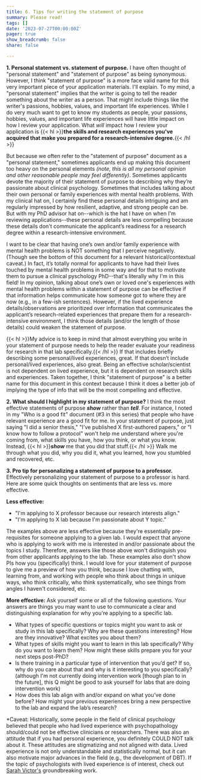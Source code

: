 ```yaml
---
title: 6. Tips for writing the statement of purpose
summary: Please read!
tags: []
date: '2023-07-27T00:00:00Z'
pager: true
show_breadcrumb: false
share: false

---
```


**1. Personal statement vs. statement of purpose.** I have often thought of "personal statement" and "statement of purpose" as being synonymous. However, I think "statement of purpose" is a more face valid name for this very important piece of your application materials. I'll explain. To my mind, a "personal statement" implies that the writer is going to tell the reader something about the writer as a person. That might include things like the writer's passions, hobbies, values, and important life experiences. While I do very much want to get to know my students as people, your passions, hobbies, values, and important life experiences will have little impact on how I review your application. What *will* impact how I review your application is {{< hl >}}**the skills and research experiences you've acquired that make you prepared for a research-intensive degree.**{{< /hl >}} 

But because we often refer to the "statement of purpose" document as a "personal statement," sometimes applicants end up making this document too heavy on the personal elements *(note, this is all my personal opinion and other reasonable people may feel differently)*. Sometimes applicants devote the majority of their statement of purpose to describing why they’re passionate about clinical psychology. Sometimes that includes talking about their own personal or family experiences with mental health problems. With my clinical hat on, I certainly find these personal details intriguing and am regularly impressed by how resilient, adaptive, and strong people can be. But with my PhD advisor hat on--which is the hat I have on when I'm reviewing applications--these personal details are less compelling because these details don't communicate the applicant’s readiness for a research degree within a research-intensive environment.
 
I want to be clear that having one’s own and/or family experience with mental health problems is NOT something that I perceive negatively. (Though see the bottom of this document for a relevant historical/contextual caveat.) In fact, it’s totally normal for applicants to have had their lives touched by mental health problems in some way and for that to motivate them to pursue a clinical pyschology PhD--that's literally why I'm in this field! In my opinion, talking about one’s own or loved one's experiences with mental health problems within a statement of purpose can be effective if that information helps communicate how someone got to where they are now (e.g., in a few-ish sentences). However, if the lived experience details/observations are prioritized over information that communicates the applicant’s research-related experiences that prepare them for a research-intensive environment, I think those details (and/or the length of those details) could weaken the statement of purpose.

{{< hl >}}My advice is to keep in mind that almost everything you write in your statement of purpose needs to help the reader evaluate your readiness for research in that lab specifically.{{< /hl >}} If that includes briefly describing some personal/lived experiences, great. If that doesn’t include personal/lived experiences, also great. Being an effective scholar/scientist is not dependent on lived experience, but it is dependent on research skills and experiences. Taken together, I think "statement of purpose" is a better name for this document in this context because I think it does a better job of implying the type of info that will be the most compelling and effective.

**2. What should I highlight in my statement of purpose?** I think the most effective statements of purpose ***show*** rather than ***tell***. For instance, I noted in my "Who is a good fit" document (#3 in this series) that people who have relevant experience are a good fit for me. In your statement of purpose, just saying "I did a senior thesis," "I've published X first-authored papers," or "I know how to follow a protocol" won't help me understand where you're coming from, what skills you have, how you think, or what you know. Instead, {{< hl >}}***show*** me that you did that stuff.{{< /hl >}} Walk me through what you did, why you did it, what you learned, how you stumbled and recovered, etc.

**3. Pro tip for personalizing a statement of purpose to a professor.** Effectively personalizing your statement of purpose to a professor is hard. Here are some quick thoughts on sentiments that are less vs. more effective. 

**Less effective:** 
- "I'm applying to X professor because our research interests align."
- "I'm applying to X lab because I'm passionate about Y topic." 

The examples above are less effective because they're essentially pre-requisites for someone applying to a given lab. I would expect that anyone who is applying to work with me is interested in and/or passionate about the topics I study. Therefore, answers like those above won't distinguish you from other applicants applying to the lab. These examples also don't show PIs how you (specifically) think. I would love for your statement of purpose to give me a preview of how you think, because I love chatting with, learning from, and working with people who think about things in unique ways, who think critically, who think systematically, who see things from angles I haven't considered, etc. 

**More effective:** Ask yourself some or all of the following questions. Your answers are things you may want to use to communicate a clear and distinguishing explanation for why you're applying to a specific lab. 
- What types of specific questions or topics might you want to ask or study in this lab specifically? Why are these questions interesting? How are they innovative? What excites you about them?
- What types of skills might you want to learn in this lab specifically? Why do you want to learn them? How might these skills prepare you for your next steps post-PhD? 
- Is there training in a particular type of intervention that you’d get? If so, why do you care about that and why is it interesting to you specifically? (although I'm not currently doing intervention work [though plan to in the future], this Q might be good to ask yourself for labs that are doing intervention work)
- How does this lab align with and/or expand on what you’ve done before? How might your previous experiences bring a new perspective to the lab and expand the lab’s research?

*Caveat: Historically, some people in the field of clinical psychology believed that people who had lived experience with psychopathology should/could not be effective clinicians or researchers. There was also an attitude that if you had personal experience, you definitely COULD NOT talk about it. These attitudes are stigmatizing and not aligned with data. Lived experience is not only understandable and statistically normal, but it can also motivate major advances in the field (e.g., the development of DBT). If the topic of psychologists with lived experience is of interest, check out [Sarah Victor's](https://pubmed.ncbi.nlm.nih.gov/35748769/) groundbreaking work.